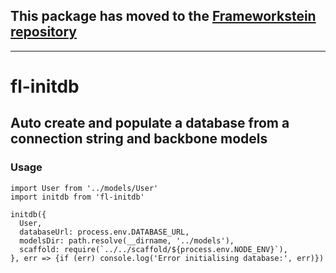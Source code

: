 ## This package has moved to the [Frameworkstein repository](https://github.com/founderlab/frameworkstein/tree/master/packages/fl-initdb)


-------------------------------------------------------------------------------------------------------------------------






# fl-initdb

## Auto create and populate a database from a connection string and backbone models

### Usage

```
import User from '../models/User'
import initdb from 'fl-initdb'

initdb({
  User,
  databaseUrl: process.env.DATABASE_URL,
  modelsDir: path.resolve(__dirname, '../models'),
  scaffold: require(`../../scaffold/${process.env.NODE_ENV}`),
}, err => {if (err) console.log('Error initialising database:', err)})
```
